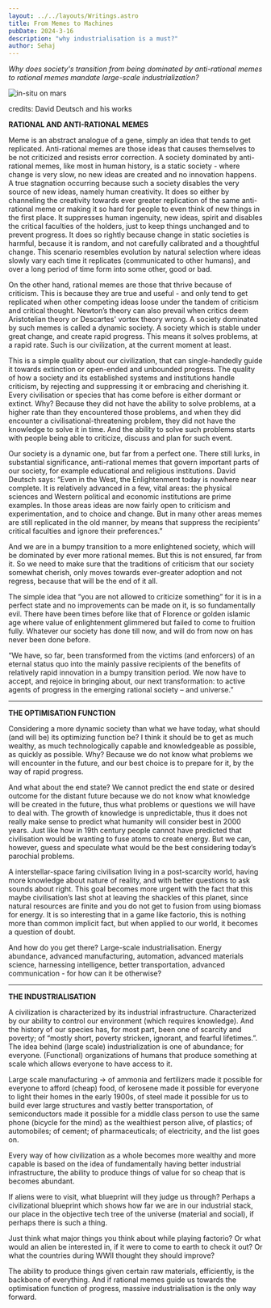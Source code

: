```yaml
---
layout: ../../layouts/Writings.astro
title: From Memes to Machines 
pubDate: 2024-3-16
description: "why industrialisation is a must?"
author: Sehaj
---
```

_Why does society's transition from being dominated by anti-rational memes to rational memes mandate large-scale industrialization?_

![in-situ on mars](/images/image8.png)


credits: David Deutsch and his works


**RATIONAL AND ANTI-RATIONAL MEMES**

Meme is an abstract analogue of a gene, simply an idea that tends to get replicated. Anti-rational memes are those ideas that causes themselves to be not criticized and resists error correction. A society dominated by anti-rational memes, like most in human history, is a static society - where change is very slow, no new ideas are created and no innovation happens. A true stagnation occurring because such a society disables the very source of new ideas, namely human creativity. It does so either by channeling the creativity towards ever greater replication of the same anti-rational meme or making it so hard for people to even think of new things in the first place. It suppresses human ingenuity, new ideas, spirit and disables the critical faculties of the holders, just to keep things unchanged and to prevent progress. It does so rightly because change in static societies is harmful, because it is random, and not carefully calibrated and a thoughtful change. This scenario resembles evolution by natural selection where ideas slowly vary each time it replicates (communicated to other humans), and over a long period of time form into some other, good or bad. 

On the other hand, rational memes are those that thrive because of criticism. This is because they are true and useful - and only tend to get replicated when other competing ideas loose under the tandem of criticism and critical thought. Newton’s theory can also prevail when critics deem Aristotelian theory or Descartes' vortex theory wrong. A society dominated by such memes is called a dynamic society. A society which is stable under great change, and create rapid progress. This means it solves problems, at a rapid rate. Such is our civilization, at the current moment at least. 

This is a simple quality about our civilization, that can single-handedly guide it towards extinction or open-ended and unbounded progress. The quality of how a society and its established systems and institutions handle criticism, by rejecting and suppressing it or embracing and cherishing it. Every civilisation or species that has come before is either dormant or extinct. Why? Because they did not have the ability to solve problems, at a higher rate than they encountered those problems, and when they did encounter a civilisational-threatening problem, they did not have the knowledge to solve it in time. And the ability to solve such problems starts with people being able to criticize, discuss and plan for such event. 

Our society is a dynamic one, but far from a perfect one. There still lurks, in substantial significance, anti-rational memes that govern important parts of our society, for example educational and religious institutions. David Deutsch says:
“Even in the West, the Enlightenment today is nowhere near complete. It is relatively advanced in a few, vital areas: the physical sciences and Western political and economic institutions are prime examples. In those areas ideas are now fairly open to criticism and experimentation, and to choice and change. But in many other areas memes are still replicated in the old manner, by means that suppress the recipients’ critical faculties and ignore their preferences.”

And we are in a bumpy transition to a more enlightened society, which will be dominated by ever more rational memes. But this is not ensured, far from it. So we need to make sure that the traditions of criticism that our society somewhat cherish, only moves towards ever-greater adoption and not regress, because that will be the end of it all. 

The simple idea that “you are not allowed to criticize something” for it is in a perfect state and no improvements can be made on it, is so fundamentally evil. There have been times before like that of Florence or golden islamic age where value of enlightenment glimmered but failed to come to fruition fully. Whatever our society has done till now, and will do from now on has never been done before. 

“We have, so far, been transformed from the victims (and enforcers) of an eternal status quo into the mainly passive recipients of the benefits of relatively rapid innovation in a bumpy transition period. We now have to accept, and rejoice in bringing about, our next transformation: to active agents of progress in the emerging rational society – and universe.”

---

**THE OPTIMISATION FUNCTION**

Considering a more dynamic society than what we have today, what should (and will be) its optimizing function be? I think it should be to get as much wealthy, as much technologically capable and knowledgeable as possible, as quickly as possible. Why? Because we do not know what problems we will encounter in the future, and our best choice is to prepare for it, by the way of rapid progress.

And what about the end state? We cannot predict the end state or desired outcome for the distant future because we do not know what knowledge will be created in the future, thus what problems or questions we will have to deal with. The growth of knowledge is unpredictable, thus it does not really make sense to predict what humanity will consider best in 2000 years. Just like how in 19th century people cannot have predicted that civilisation would be wanting to fuse atoms to create energy. But we can, however, guess and speculate what would be the best considering today’s parochial problems. 

A interstellar-space faring civilisation living in a post-scarcity world, having more knowledge about nature of reality, and with better questions to ask sounds about right. This goal becomes more urgent with the fact that this maybe civilisation’s last shot at leaving the shackles of this planet, since natural resources are finite and you do not get to fusion from using biomass for energy. It is so interesting that in a game like factorio, this is nothing more than common implicit fact, but when applied to our world, it becomes a question of doubt. 

And how do you get there? Large-scale industrialisation. Energy abundance, advanced manufacturing, automation, advanced materials science, harnessing intelligence, better transportation, advanced communication - for how can it be otherwise?


---

**THE INDUSTRIALISATION**

A civilization is characterized by its industrial infrastructure. Characterized by our ability to control our environment (which requires knowledge). And the history of our species has, for most part, been one of scarcity and poverty; of “mostly short, poverty stricken, ignorant, and fearful lifetimes.”.
The idea behind (large scale) industrialization is one of abundance; for everyone. (Functional) organizations of humans that produce something at scale which allows everyone to have access to it. 

Large scale manufacturing → of ammonia and fertilizers made it possible for everyone to afford (cheap) food, of kerosene made it possible for everyone to light their homes in the early 1900s, of steel made it possible for us to build ever large structures and vastly better transportation, of semiconductors made it possible for a middle class person to use the same phone (bicycle for the mind) as the wealthiest person alive, of plastics; of automobiles; of cement; of pharmaceuticals; of electricity, and the list goes on. 

Every way of how civilization as a whole becomes more wealthy and more capable is based on the idea of fundamentally having better industrial infrastructure, the ability to produce things of value for so cheap that is becomes abundant. 

If aliens were to visit, what blueprint will they judge us through? Perhaps a civilizational blueprint which shows how far we are in our industrial stack, our place in the objective tech tree of the universe (material and social), if perhaps there is such a thing.

Just think what major things you think about while playing factorio? Or what would an alien be interested in, if it were to come to earth to check it out? Or what the countries during WWII thought they should improve? 

The ability to produce things  given certain raw materials, efficiently,  is the backbone of everything. And if rational memes guide us towards the optimisation function of progress, massive industrialisation is the only way forward. 
